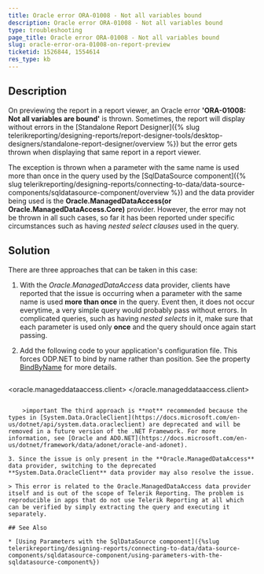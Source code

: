 ```yaml
---
title: Oracle error ORA-01008 - Not all variables bound 
description: Oracle error ORA-01008 - Not all variables bound 
type: troubleshooting
page_title: Oracle error ORA-01008 - Not all variables bound 
slug: oracle-error-ora-01008-on-report-preview
ticketid: 1526844, 1554614
res_type: kb
---
```


## Description

On previewing the report in a report viewer, an Oracle error **'ORA-01008: Not all variables are bound'** is thrown. Sometimes, the report will display without errors in the [Standalone Report Designer]({% slug telerikreporting/designing-reports/report-designer-tools/desktop-designers/standalone-report-designer/overview %}) but the error gets thrown when displaying that same report in a report viewer.

The exception is thrown when a parameter with the same name is used more than once in the query used by the [SqlDataSource component]({% slug telerikreporting/designing-reports/connecting-to-data/data-source-components/sqldatasource-component/overview %}) and the data provider being used is the **Oracle.ManagedDataAccess(or Oracle.ManagedDataAccess.Core)** provider. However, the error may not be thrown in all such cases, so far it has been reported under specific circumstances such as having *nested select clauses* used in the query.

## Solution

There are three approaches that can be taken in this case:

1. With the *Oracle.ManagedDataAccess* data provider, clients have reported that the issue is occurring when a parameter with the same name is used **more than once** in the query. Event then, it does not occur everytime, a very simple query would probably pass without errors. In complicated queries, such as having *nested selects* in it, make sure that each parameter is used only **once** and the query should once again start passing.

2. Add the following code to your application's configuration file. This forces ODP.NET to bind by name rather than position. See the property [BindByName](https://docs.oracle.com/en/database/oracle/oracle-database/12.2/odpnt/CommandBindByName.html#GUID-609B7F20-2444-4CBF-AC8A-A19907A626C8) for more details.

	````XML
<oracle.manageddataaccess.client>
		<version number="*">
			<settings>
				<setting name="BindByName" value="True"/>
			</settings>
		</version>
	</oracle.manageddataaccess.client>
````

	>important The third approach is **not** recommended because the types in [System.Data.OracleClient](https://docs.microsoft.com/en-us/dotnet/api/system.data.oracleclient) are deprecated and will be removed in a future version of the .NET Framework. For more information, see [Oracle and ADO.NET](https://docs.microsoft.com/en-us/dotnet/framework/data/adonet/oracle-and-adonet).

3. Since the issue is only present in the **Oracle.ManagedDataAccess** data provider, switching to the deprecated **System.Data.OracleClient** data provider may also resolve the issue.

> This error is related to the Oracle.ManagedDataAccess data provider itself and is out of the scope of Telerik Reporting. The problem is reproducible in apps that do not use Telerik Reporting at all which can be verified by simply extracting the query and executing it separately.

## See Also

* [Using Parameters with the SqlDataSource component]({%slug telerikreporting/designing-reports/connecting-to-data/data-source-components/sqldatasource-component/using-parameters-with-the-sqldatasource-component%})